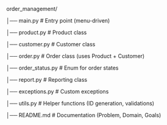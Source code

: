 

order\_management/

│── main.py             # Entry point (menu-driven)

│── product.py          # Product class

│── customer.py         # Customer class

│── order.py            # Order class (uses Product + Customer)

│── order\_status.py     # Enum for order states

│── report.py           # Reporting class

│── exceptions.py       # Custom exceptions

│── utils.py            # Helper functions (ID generation, validations)

│── README.md           # Documentation (Problem, Domain, Goals)



